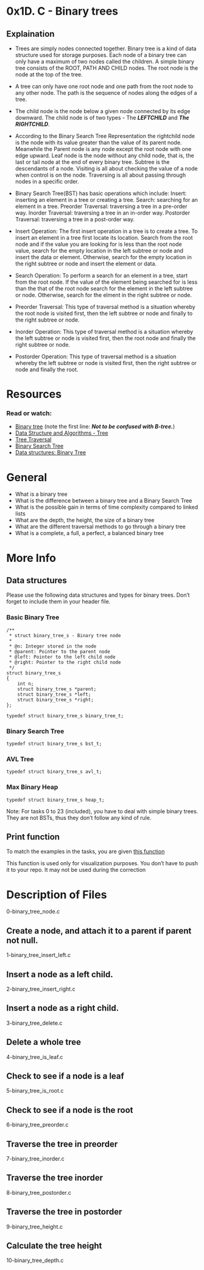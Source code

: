 # 0x1D. C - Binary trees

## Explaination
- Trees are simply nodes connected together. Binary tree is a kind of data structure used for storage purposes. Each node of a binary tree can only have a maximum of two nodes called the children. A simple binary tree consists of the ROOT, PATH AND CHILD nodes. The root node is the node at the top of the tree.
- A tree can only have one root node and one path from the root node to any other node. The path is the sequence of nodes along the edges of a tree.
- The child node is the node below a given node connected by its edge downward. The child node is of two types - The ***LEFTCHILD*** and ***The RIGHTCHILD***. 
- According to the Binary Search Tree Representation the rightchild node is the node with its value greater than the value of its parent node. Meanwhile the Parent node is any node except the root node with one edge upward. Leaf node is the node without any child node, that is, the last or tail node at the end of every binary tree. Subtree is the descendants of a node. Visiting is all about checking the value of a node when control is on the node. Traversing is all about passing through nodes in a specific order.

- Binary Search Tree(BST) has basic operations which include: Insert: inserting an element in a tree or creating a tree. Search: searching for an element in a tree. Preorder Traversal: traversing a tree in a pre-order way. Inorder Traversal: traversing a tree in an in-order way. Postorder Traversal: traversing a tree in a post-order way.

- Insert Operation: The first insert operation in a tree is to create a tree. To insert an element in a tree first locate its location. Search from the root node and if the value you are looking for is less than the root node value, search for the empty location in the left subtree or node and insert the data or element. Otherwise, search for the empty location in the right subtree or node and insert the element or data.

- Search Operation: To perform a search for an element in a tree, start from the root node. If the value of the element being searched for is less than the that of the root node search for the element in the left subtree or node. Otherwise, search for the elment in the right subtree or node.

- Preorder Traversal: This type of traversal method is a situation whereby the root node is visited first, then the left subtree or node and finally to the right subtree or node.

- Inorder Operation: This type of traversal method is a situation whereby the left subtree or node is visited first, then the root node and finally the right subtree or node.

- Postorder Operation: This type of traversal method is a situation whereby the left subtree or node is visited first, then the right subtree or node and finally the root.

# Resources
### Read or watch:

- [Binary tree](https://en.wikipedia.org/wiki/Binary_tree) (note the first line: ***Not to be confused with B-tree.***)
- [Data Structure and Algorithms - Tree](https://www.tutorialspoint.com/data_structures_algorithms/tree_data_structure.htm)
- [Tree Traversal](https://www.programiz.com/dsa/tree-traversal)
- [Binary Search Tree](https://en.wikipedia.org/wiki/Binary_search_tree)
- [Data structures: Binary Tree](https://www.youtube.com/watch?v=H5JubkIy_p8)

# General
- What is a binary tree
- What is the difference between a binary tree and a Binary Search Tree
- What is the possible gain in terms of time complexity compared to linked lists
- What are the depth, the height, the size of a binary tree
- What are the different traversal methods to go through a binary tree
- What is a complete, a full, a perfect, a balanced binary tree

# More Info
## Data structures
Please use the following data structures and types for binary trees. Don’t forget to include them in your header file.

### Basic Binary Tree
```
/**
 * struct binary_tree_s - Binary tree node
 *
 * @n: Integer stored in the node
 * @parent: Pointer to the parent node
 * @left: Pointer to the left child node
 * @right: Pointer to the right child node
 */
struct binary_tree_s
{
    int n;
    struct binary_tree_s *parent;
    struct binary_tree_s *left;
    struct binary_tree_s *right;
};

typedef struct binary_tree_s binary_tree_t;
```
### Binary Search Tree
```
typedef struct binary_tree_s bst_t;
```
### AVL Tree
```
typedef struct binary_tree_s avl_t;
```
### Max Binary Heap
```
typedef struct binary_tree_s heap_t;
```
Note: For tasks 0 to 23 (included), you have to deal with simple binary trees. They are not BSTs, thus they don’t follow any kind of rule.

## Print function
To match the examples in the tasks, you are given [this function](https://github.com/alx-tools/0x1C.c)

This function is used only for visualization purposes. You don’t have to push it to your repo. It may not be used during the correction

# Description of Files
0-binary_tree_node.c
## Create a node, and attach it to a parent if parent not null.
1-binary_tree_insert_left.c
## Insert a node as a left child.
2-binary_tree_insert_right.c
## Insert a node as a right child.
3-binary_tree_delete.c
## Delete a whole tree
4-binary_tree_is_leaf.c
## Check to see if a node is a leaf
5-binary_tree_is_root.c
## Check to see if a node is the root
6-binary_tree_preorder.c
## Traverse the tree in preorder
7-binary_tree_inorder.c
## Traverse the tree inorder
8-binary_tree_postorder.c
## Traverse the tree in postorder
9-binary_tree_height.c
## Calculate the tree height
10-binary_tree_depth.c
